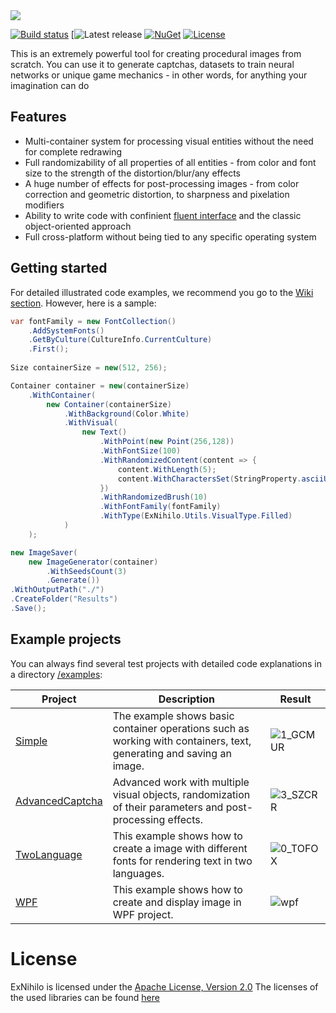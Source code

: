 <img src="https://user-images.githubusercontent.com/11760002/184577160-674d9764-0022-4194-b4e9-d07b9103dcf5.png">

[![Build status](https://github.com/Computr1x/ExNihilo/workflows/Build/badge.svg)](https://github.com/Computr1x/ExNihilo/actions?query=workflow%3ABuild)
[![Latest release](https://img.shields.io/github/release/Computr1x/ExNihilo.svg)
[![NuGet](https://img.shields.io/nuget/dt/ExNihilo.svg)](https://www.nuget.org/packages/ExNihilo)
[![License](http://img.shields.io/:license-apache-blue.svg)](http://www.apache.org/licenses/LICENSE-2.0.html)

This is an extremely powerful tool for creating procedural images from scratch. You can use it to generate captchas, datasets to train neural networks or unique game mechanics - in other words, for anything your imagination can do

## Features  

- Multi-container system for processing visual entities without the need for complete redrawing
- Full randomizability of all properties of all entities - from color and font size to the strength of the distortion/blur/any effects
- A huge number of effects for post-processing images - from color correction and geometric distortion, to sharpness and pixelation modifiers
- Ability to write code with confinient [fluent interface](https://en.wikipedia.org/wiki/Fluent_interface) and the classic object-oriented approach
- Full cross-platform without being tied to any specific operating system

## Getting started

For detailed illustrated code examples, we recommend you go to the [Wiki section](https://github.com/Computr1x/ExNihilo/wiki). However, here is a sample:

```csharp
var fontFamily = new FontCollection()
    .AddSystemFonts()
    .GetByCulture(CultureInfo.CurrentCulture)
    .First();
    
Size containerSize = new(512, 256);

Container container = new(containerSize)
    .WithContainer(
        new Container(containerSize)
            .WithBackground(Color.White)
            .WithVisual(
                new Text()
                    .WithPoint(new Point(256,128))
                    .WithFontSize(100)
                    .WithRandomizedContent(content => {
                        content.WithLength(5);
                        content.WithCharactersSet(StringProperty.asciiUpperCase);
                    })
                    .WithRandomizedBrush(10)
                    .WithFontFamily(fontFamily)
                    .WithType(ExNihilo.Utils.VisualType.Filled)
            )
    );

new ImageSaver(
    new ImageGenerator(container)
        .WithSeedsCount(3)
        .Generate())
.WithOutputPath("./")
.CreateFolder("Results")
.Save();
```

## Example projects

You can always find several test projects with detailed code explanations in a directory [/examples](https://github.com/Computr1x/ExNihilo/tree/master/Examples/):

| Project | Description | Result |
|--------------------|-------------|-------------------------------------------------------------------------------------------------------------------------|
| [Simple](https://github.com/Computr1x/ExNihilo/tree/master/Examples/Simple)      |  The example shows basic container operations such as working with containers, text, generating and saving an image.           |   ![1_GCMUR](https://user-images.githubusercontent.com/44768267/184554245-57633e01-b30a-4669-87f9-c59886f725c6.png)     |
| [AdvancedCaptcha](https://github.com/Computr1x/ExNihilo/tree/master/Examples/AdvancedCaptcha)    | Advanced work with multiple visual objects, randomization of their parameters and post-processing effects.            |   ![3_SZCRR](https://user-images.githubusercontent.com/44768267/184554299-01e5bfd0-a765-4c38-8800-35b2f1d93f3d.png)     |
| [TwoLanguage](https://github.com/Computr1x/ExNihilo/tree/master/Examples/TwoLanguage) |  This example shows how to create a image with different fonts for rendering text in two languages.           |   ![0_TOFOX](https://user-images.githubusercontent.com/44768267/184554323-09ac4649-4612-418c-b145-2438c5beb59f.png)     |
| [WPF](https://github.com/Computr1x/ExNihilo/tree/master/Examples/WPF) |  This example shows how to create and display image in WPF project.           |    ![wpf](https://user-images.githubusercontent.com/44768267/186938211-42dc5871-faa6-404b-b03c-4039d39f10be.PNG)|


# License

ExNihilo is licensed under the [Apache License, Version 2.0](https://www.apache.org/licenses/LICENSE-2.0 "Apache License, Version 2.0")
The licenses of the used libraries can be found [here](https://github.com/Computr1x/ExNihilo/blob/master/THIRD-PARTY-NOTICES.TXT)
